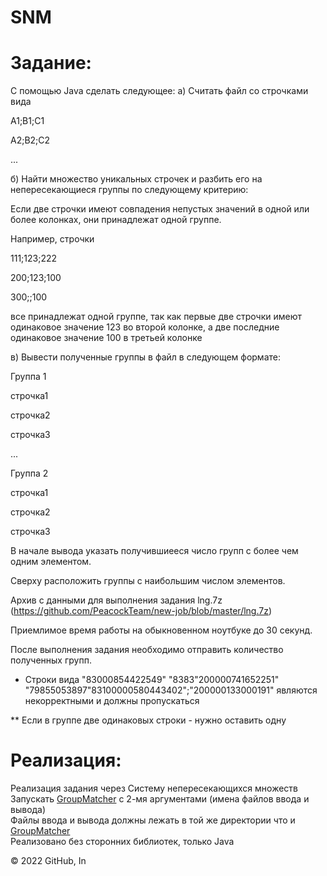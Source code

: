 # SNM
Задание:  
=
С помощью Java сделать следующее:
а) Считать файл со строчками вида

A1;B1;C1

A2;B2;C2

...

б) Найти множество уникальных строчек и разбить его на непересекающиеся группы по следующему критерию:

Если две строчки имеют совпадения непустых значений в одной или более колонках, они принадлежат одной группе. 

Например, строчки

111;123;222

200;123;100

300;;100

все принадлежат одной группе, так как первые две строчки имеют одинаковое значение 123 во второй колонке, а две последние одинаковое значение 100 в третьей колонке

в) Вывести полученные группы в файл в следующем формате:

Группа 1

строчка1

строчка2

строчка3

...

Группа 2 

строчка1

строчка2

строчка3

В начале вывода указать получившиееся число групп с более чем одним элементом.

Сверху расположить группы с наибольшим числом элементов.

Архив с данными для выполнения задания lng.7z (https://github.com/PeacockTeam/new-job/blob/master/lng.7z)

Приемлимое время работы на обыкновенном ноутбуке до 30 секунд.

После выполнения задания необходимо отправить количество полученных групп.

* Строки вида
 "83000854422549"
 "8383"200000741652251"
 "79855053897"83100000580443402";"200000133000191"
 являются некорректными и должны пропускаться

** Если в группе две одинаковых строки - нужно оставить одну  
  
Реализация:
=
Реализация задания через Систему непересекающихся множеств  
Запускать [GroupMatcher](https://github.com/duvik114/SNM/blob/main/src/disjoint/set/union/GroupMatcher.java) с 2-мя аргументами (имена файлов ввода и вывода)  
Файлы ввода и вывода должны лежать в той же директории что и [GroupMatcher](https://github.com/duvik114/SNM/blob/main/src/disjoint/set/union/GroupMatcher.java)  
Реализовано без сторонних библиотек, только Java  

© 2022 GitHub, In
